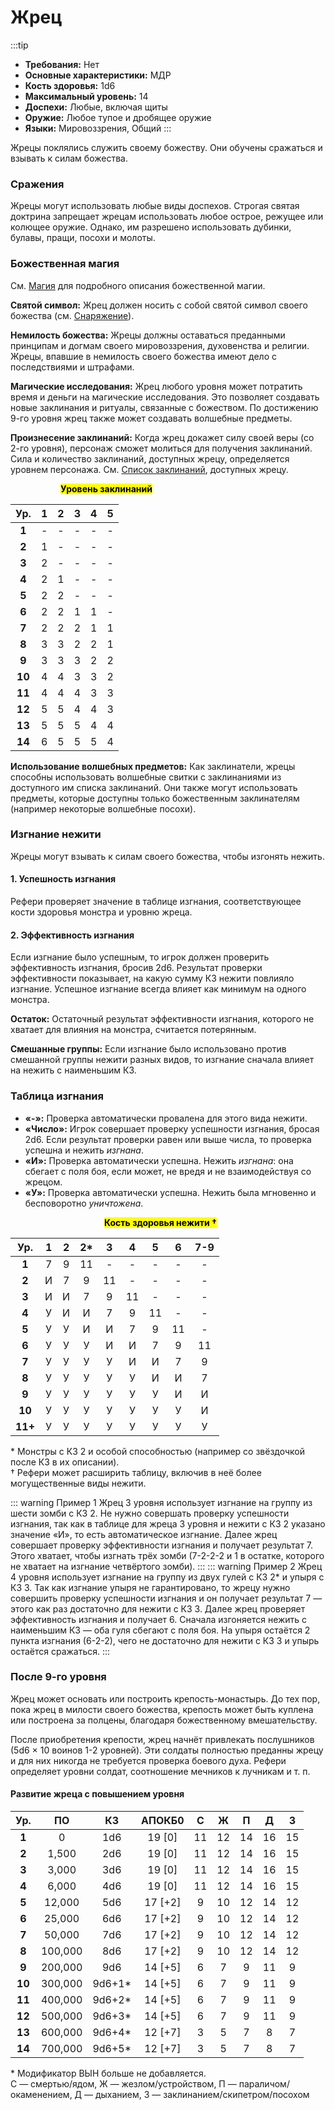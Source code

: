 # Жрец

:::tip
- **Требования:** Нет
- **Основные характеристики:** МДР
- **Кость здоровья:** 1d6
- **Максимальный уровень:** 14
- **Доспехи:** Любые, включая щиты
- **Оружие:** Любое тупое и дробящее оружие
- **Языки:** Мировоззрения, Общий
:::

Жрецы поклялись служить своему божеству. Они обучены сражаться и взывать к силам божества.

### Сражения

Жрецы могут использовать любые виды доспехов. Строгая святая доктрина запрещает жрецам использовать любое острое, режущее или колющее оружие. Однако, им разрешено использовать дубинки, булавы, пращи, посохи и молоты.

### Божественная магия

См. [Магия](/magic/magic.md) для подробного описания божественной магии.

**Святой символ:** Жрец должен носить с собой святой символ своего божества (см. [Снаряжение](/equipment-services/adventuring-gear.md)).

**Немилость божества:** Жрецы должны оставаться преданными принципам и догмам своего мировоззрения, духовенства и религии. Жрецы, впавшие в немилость своего божества имеют дело с последствиями и штрафами.

**Магические исследования:** Жрец любого уровня может потратить время и деньги на магические исследования. Это позволяет создавать новые заклинания и ритуалы, связанные с божеством. По достижению 9-го уровня жрец также может создавать волшебные предметы.

**Произнесение заклинаний:** Когда жрец докажет силу своей веры (со 2-го уровня), персонаж сможет молиться для получения заклинаний. Сила и количество заклинаний, доступных жрецу, определяется уровнем персонажа. См. [Список заклинаний](/magic/divine.md), доступных жрецу.

<p style="padding-left: 80px;"><mark><b>Уровень заклинаний</b></mark></p>

|  Ур.   |   1   |   2   |   3   |   4   |   5   |
| :----: | :---: | :---: | :---: | :---: | :---: |
| **1**  |   -   |   -   |   -   |   -   |   -   |
| **2**  |   1   |   -   |   -   |   -   |   -   |
| **3**  |   2   |   -   |   -   |   -   |   -   |
| **4**  |   2   |   1   |   -   |   -   |   -   |
| **5**  |   2   |   2   |   -   |   -   |   -   |
| **6**  |   2   |   2   |   1   |   1   |   -   |
| **7**  |   2   |   2   |   2   |   1   |   1   |
| **8**  |   3   |   3   |   2   |   2   |   1   |
| **9**  |   3   |   3   |   3   |   2   |   2   |
| **10** |   4   |   4   |   3   |   3   |   2   |
| **11** |   4   |   4   |   4   |   3   |   3   |
| **12** |   5   |   5   |   4   |   4   |   3   |
| **13** |   5   |   5   |   5   |   4   |   4   |
| **14** |   6   |   5   |   5   |   5   |   4   |

**Использование волшебных предметов:** Как заклинатели, жрецы способны использовать волшебные свитки с заклинаниями из доступного им списка заклинаний. Они также могут использовать предметы, которые доступны только божественным заклинателям (например некоторые волшебные посохи).

### Изгнание нежити

Жрецы могут взывать к силам своего божества, чтобы изгонять нежить.

#### 1. Успешность изгнания

Рефери проверяет значение в таблице изгнания, соответствующее кости здоровья монстра и уровню жреца.

#### 2. Эффективность изгнания

Если изгнание было успешным, то игрок должен проверить эффективность изгнания, бросив 2d6. Результат проверки эффективности показывает, на какую сумму КЗ нежити повлияло изгнание. Успешное изгнание всегда влияет как минимум на одного монстра.

**Остаток:** Остаточный результат эффективности изгнания, которого не хватает для влияния на монстра, считается потерянным.

**Смешанные группы:** Если изгнание было использовано против смешанной группы нежити разных видов, то изгнание сначала влияет на нежить с наименьшим КЗ.

### Таблица изгнания

- **«-»:** Проверка автоматически провалена для этого вида нежити.
- **«Число»:** Игрок совершает проверку успешности изгнания, бросая 2d6. Если результат проверки равен или выше числа, то проверка успешна и нежить _изгнана_.
- **«И»:** Проверка автоматически успешна. Нежить _изгнана_: она сбегает с поля боя, если может, не вредя и не взаимодействуя со жрецом.
- **«У»:** Проверка автоматически успешна. Нежить была мгновенно и бесповоротно _уничтожена_.

<p style="padding-left: 150px;"><mark><b>Кость здоровья нежити †</b></mark></p>

|   Ур.   |   1   |   2   |  2*   |   3   |   4   |   5   |   6   |  7-9  |
| :-----: | :---: | :---: | :---: | :---: | :---: | :---: | :---: | :---: |
|  **1**  |   7   |   9   |  11   |   -   |   -   |   -   |   -   |   -   |
|  **2**  |   И   |   7   |   9   |  11   |   -   |   -   |   -   |   -   |
|  **3**  |   И   |   И   |   7   |   9   |  11   |   -   |   -   |   -   |
|  **4**  |   У   |   И   |   И   |   7   |   9   |  11   |   -   |   -   |
|  **5**  |   У   |   У   |   И   |   И   |   7   |   9   |  11   |   -   |
|  **6**  |   У   |   У   |   У   |   И   |   И   |   7   |   9   |  11   |
|  **7**  |   У   |   У   |   У   |   У   |   И   |   И   |   7   |   9   |
|  **8**  |   У   |   У   |   У   |   У   |   У   |   И   |   И   |   7   |
|  **9**  |   У   |   У   |   У   |   У   |   У   |   У   |   И   |   И   |
| **10**  |   У   |   У   |   У   |   У   |   У   |   У   |   У   |   И   |
| **11+** |   У   |   У   |   У   |   У   |   У   |   У   |   У   |   У   |

<span class="micro">* Монстры с КЗ 2 и особой способностью (например со звёздочкой после КЗ в их описании).<br>† Рефери может расширить таблицу, включив в неё более могущественные виды нежити.</span>

::: warning Пример 1
Жрец 3 уровня использует изгнание на группу из шести зомби с КЗ 2. Не нужно совершать проверку успешности изгнания, так как в таблице для жреца 3 уровня и нежити с КЗ 2 указано значение «И», то есть автоматическое изгнание. Далее жрец совершает проверку эффективности изгнания и получает результат 7. Этого хватает, чтобы изгнать трёх зомби (7-2-2-2 и 1 в остатке, которого не хватает на изгнание четвёртого зомби).
:::
::: warning Пример 2
Жрец 4 уровня использует изгнание на группу из двух гулей с КЗ 2* и упыря с КЗ 3. Так как изгнание упыря не гарантировано, то жрецу нужно совершить проверку успешности изгнания и он получает результат 7 — этого как раз достаточно для нежити с КЗ 3. Далее жрец проверяет эффективность изгнания и получает 6. Сначала изгоняется нежить с наименьшим КЗ — оба гуля сбегают с поля боя. На упыря остаётся 2 пункта изгнания (6-2-2), чего не достаточно для нежити с КЗ 3 и упырь остаётся сражаться.
:::

### После 9-го уровня

Жрец может основать или построить крепость-монастырь. До тех пор, пока жрец в милости своего божества, крепость может быть куплена или построена за полцены, благодаря божественному вмешательству.

После приобретения крепости, жрец начнёт привлекать послушников (5d6 × 10 воинов 1-2 уровней). Эти солдаты полностью преданны жрецу и для них никогда не требуется проверка боевого духа. Рефери определяет уровни солдат, соотношение мечников к лучникам и т. п.

#### Развитие жреца с повышением уровня

|  Ур.   |   ПО    |   КЗ   | АПОКБ0  |   C   |   Ж   |   П   |   Д   |   З   |
| :----: | :-----: | :----: | :-----: | :---: | :---: | :---: | :---: | :---: |
| **1**  |    0    |  1d6   | 19 [0]  |  11   |  12   |  14   |  16   |  15   |
| **2**  |  1,500  |  2d6   | 19 [0]  |  11   |  12   |  14   |  16   |  15   |
| **3**  |  3,000  |  3d6   | 19 [0]  |  11   |  12   |  14   |  16   |  15   |
| **4**  |  6,000  |  4d6   | 19 [0]  |  11   |  12   |  14   |  16   |  15   |
| **5**  | 12,000  |  5d6   | 17 [+2] |   9   |  10   |  12   |  14   |  12   |
| **6**  | 25,000  |  6d6   | 17 [+2] |   9   |  10   |  12   |  14   |  12   |
| **7**  | 50,000  |  7d6   | 17 [+2] |   9   |  10   |  12   |  14   |  12   |
| **8**  | 100,000 |  8d6   | 17 [+2] |   9   |  10   |  12   |  14   |  12   |
| **9**  | 200,000 |  9d6   | 14 [+5] |   6   |   7   |   9   |  11   |   9   |
| **10** | 300,000 | 9d6+1* | 14 [+5] |   6   |   7   |   9   |  11   |   9   |
| **11** | 400,000 | 9d6+2* | 14 [+5] |   6   |   7   |   9   |  11   |   9   |
| **12** | 500,000 | 9d6+3* | 14 [+5] |   6   |   7   |   9   |  11   |   9   |
| **13** | 600,000 | 9d6+4* | 12 [+7] |   3   |   5   |   7   |   8   |   7   |
| **14** | 700,000 | 9d6+5* | 12 [+7] |   3   |   5   |   7   |   8   |   7   |

<span class="micro">* Модификатор ВЫН больше не добавляется.<br>С — смертью/ядом, Ж — жезлом/устройством, П — параличом/окаменением, Д — дыханием, З — заклинанием/скипетром/посохом</span>
